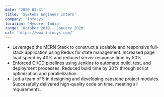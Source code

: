 ```yaml
---
date: '2020-01-31'
title: 'Systems Engineer Intern'
company: 'Infosys'
location: 'Mysore, India'
range: 'October 2019 - January 2020'
url: 'https://www.infosys.com/'
---
```


- Leveraged the MERN Stack to construct a scalable and responsive full-stack application using Redux for state management. Increased page load speed by 40% and reduced server response time by 50%.
- Enforced CI/CD pipelines using Jenkins to automate build, test, and deployment processes. Reduced build time by 30% through script optimization and parallelization.
- Led a team of 5 in designing and developing capstone project modules. Successfully delivered high-quality code on time, meeting all requirements.
